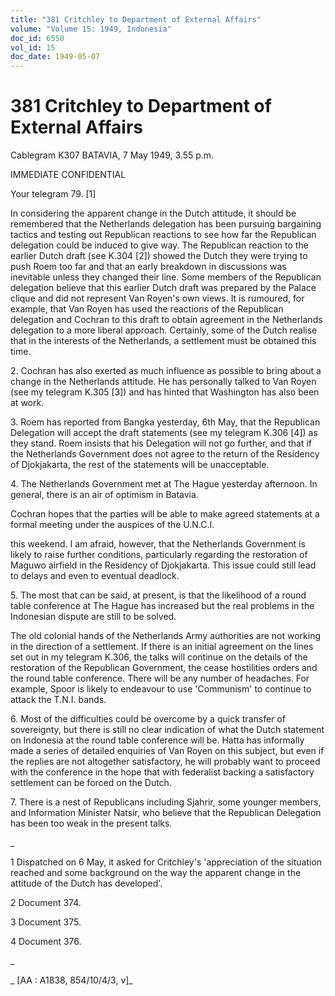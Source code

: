 ```yaml
---
title: "381 Critchley to Department of External Affairs"
volume: "Volume 15: 1949, Indonesia"
doc_id: 6550
vol_id: 15
doc_date: 1949-05-07
---
```


# 381 Critchley to Department of External Affairs

Cablegram K307 BATAVIA, 7 May 1949, 3.55 p.m.

IMMEDIATE CONFIDENTIAL

Your telegram 79. [1]

In considering the apparent change in the Dutch attitude, it should be remembered that the Netherlands delegation has been pursuing bargaining tactics and testing out Republican reactions to see how far the Republican delegation could be induced to give way. The Republican reaction to the earlier Dutch draft (see K.304 [2]) showed the Dutch they were trying to push Roem too far and that an early breakdown in discussions was inevitable unless they changed their line. Some members of the Republican delegation believe that this earlier Dutch draft was prepared by the Palace clique and did not represent Van Royen's own views. It is rumoured, for example, that Van Royen has used the reactions of the Republican delegation and Cochran to this draft to obtain agreement in the Netherlands delegation to a more liberal approach. Certainly, some of the Dutch realise that in the interests of the Netherlands, a settlement must be obtained this time.

2\. Cochran has also exerted as much influence as possible to bring about a change in the Netherlands attitude. He has personally talked to Van Royen (see my telegram K.305 [3]) and has hinted that Washington has also been at work.

3\. Roem has reported from Bangka yesterday, 6th May, that the Republican Delegation will accept the draft statements (see my telegram K.306 [4]) as they stand. Roem insists that his Delegation will not go further, and that if the Netherlands Government does not agree to the return of the Residency of Djokjakarta, the rest of the statements will be unacceptable.

4\. The Netherlands Government met at The Hague yesterday afternoon. In general, there is an air of optimism in Batavia.

Cochran hopes that the parties will be able to make agreed statements at a formal meeting under the auspices of the U.N.C.I.

this weekend. I am afraid, however, that the Netherlands Government is likely to raise further conditions, particularly regarding the restoration of Maguwo airfield in the Residency of Djokjakarta. This issue could still lead to delays and even to eventual deadlock.

5\. The most that can be said, at present, is that the likelihood of a round table conference at The Hague has increased but the real problems in the Indonesian dispute are still to be solved.

The old colonial hands of the Netherlands Army authorities are not working in the direction of a settlement. If there is an initial agreement on the lines set out in my telegram K.306, the talks will continue on the details of the restoration of the Republican Government, the cease hostilities orders and the round table conference. There will be any number of headaches. For example, Spoor is likely to endeavour to use 'Communism' to continue to attack the T.N.I. bands.

6\. Most of the difficulties could be overcome by a quick transfer of sovereignty, but there is still no clear indication of what the Dutch statement on Indonesia at the round table conference will be. Hatta has informally made a series of detailed enquiries of Van Royen on this subject, but even if the replies are not altogether satisfactory, he will probably want to proceed with the conference in the hope that with federalist backing a satisfactory settlement can be forced on the Dutch.

7\. There is a nest of Republicans including Sjahrir, some younger members, and Information Minister Natsir, who believe that the Republican Delegation has been too weak in the present talks.

_

1 Dispatched on 6 May, it asked for Critchley's 'appreciation of the situation reached and some background on the way the apparent change in the attitude of the Dutch has developed'.

2 Document 374.

3 Document 375.

4 Document 376.

_

_ [AA : A1838, 854/10/4/3, v]_
